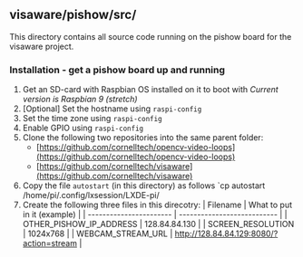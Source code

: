 ## visaware/pishow/src/

This directory contains all source code running on the pishow board
for the visaware project.

### Installation - get a pishow board up and running
1) Get an SD-card with Raspbian OS installed on it to boot with
   *Current version is Raspbian 9 (stretch)*
2) [Optional] Set the hostname using `raspi-config`
3) Set the time zone using `raspi-config`
4) Enable GPIO using `raspi-config`
5) Clone the following two repositories into the same parent folder:
   * [https://github.com/cornelltech/opencv-video-loops](https://github.com/cornelltech/opencv-video-loops)  
   * [https://github.com/cornelltech/visaware](https://github.com/cornelltech/visaware)  
6) Copy the file `autostart` (in this directory) as follows
   `cp autostart /home/pi/.config/lxsession/LXDE-pi/
7) Create the following three files in this direcotry:
   | Filename                | What to put in it (example) |
   | ----------------------- | --------------------------- |
   | OTHER_PISHOW_IP_ADDRESS | 128.84.84.130 |
   | SCREEN_RESOLUTION | 1024x768 |
   | WEBCAM_STREAM_URL | http://128.84.84.129:8080/?action=stream |
